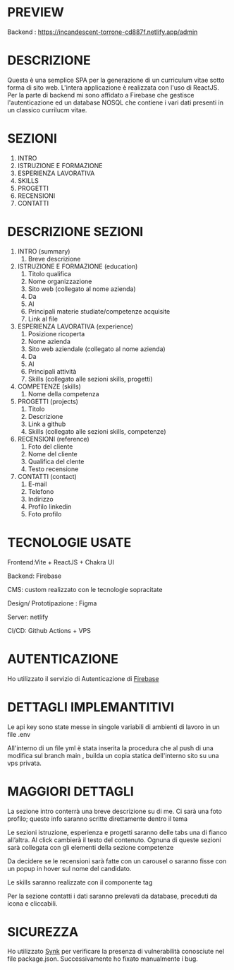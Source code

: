 # PREVIEW

Backend : https://incandescent-torrone-cd887f.netlify.app/admin

# DESCRIZIONE

Questa è una semplice SPA per la generazione di un curriculum vitae sotto forma di sito web.
L'intera applicazione è realizzata con l'uso di ReactJS. Per la parte di backend mi sono affidato a Firebase che gestisce l'autenticazione ed un database NOSQL che contiene i vari dati presenti in un classico currilucm vitae.

# SEZIONI

1. INTRO
2. ISTRUZIONE E FORMAZIONE
3. ESPERIENZA LAVORATIVA
4. SKILLS
5. PROGETTI
6. RECENSIONI
7. CONTATTI

# DESCRIZIONE SEZIONI

1. INTRO (summary)
   1. Breve descrizione
2. ISTRUZIONE E FORMAZIONE (education)
   1. Titolo qualifica
   2. Nome organizzazione
   3. Sito web (collegato al nome azienda)
   4. Da
   5. Al
   6. Principali materie studiate/competenze acquisite
   7. Link al file
3. ESPERIENZA LAVORATIVA (experience)
   1. Posizione ricoperta
   2. Nome azienda
   3. Sito web aziendale (collegato al nome azienda)
   4. Da
   5. Al
   6. Principali attività
   7. Skills (collegato alle sezioni skills, progetti)
4. COMPETENZE (skills)
   1. Nome della competenza
5. PROGETTI (projects)
   1. Titolo
   2. Descrizione
   3. Link a github
   4. Skills (collegato alle sezioni skills, competenze)
6. RECENSIONI (reference)
   1. Foto del cliente
   2. Nome del cliente
   3. Qualifica del clente
   4. Testo recensione
7. CONTATTI (contact)
   1. E-mail
   2. Telefono
   3. Indirizzo
   4. Profilo linkedin
   5. Foto profilo

# TECNOLOGIE USATE

Frontend:Vite + ReactJS + Chakra UI

Backend: Firebase

CMS: custom realizzato con le tecnologie sopracitate

Design/ Prototipazione : Figma

Server: netlify

CI/CD: Github Actions + VPS

# AUTENTICAZIONE

Ho utilizzato il servizio di Autenticazione di [Firebase](https://firebase.google.com/docs/auth?hl=it)

# DETTAGLI IMPLEMANTITIVI

Le api key sono state messe in singole variabili di ambienti di lavoro in un file .env

All'interno di un file yml è stata inserita la procedura che al push di una modifica sul branch main , builda un copia statica dell'interno sito su una vps privata.

# MAGGIORI DETTAGLI

La sezione intro conterrà una breve descrizione su di me. Ci sarà una foto profilo; queste info saranno scritte direttamente dentro il tema

Le sezioni istruzione, esperienza e progetti saranno delle tabs una di fianco all’altra. Al click cambierà il testo del contenuto. Ognuna di queste sezioni sarà collegata con gli elementi della sezione competenze

Da decidere se le recensioni sarà fatte con un carousel o saranno fisse con un popup in hover sul nome del candidato.

Le skills saranno realizzate con il componente tag

Per la sezione contatti i dati saranno prelevati da database, preceduti da icona e cliccabili.

# SICUREZZA

Ho utilizzato [Synk](https://snyk.io/) per verificare la presenza di vulnerabilità conosciute nel file package.json.
Successivamente ho fixato manualmente i bug.
